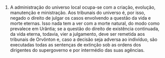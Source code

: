 ﻿1. A administração do universo local ocupa-se com a criação, evolução, manutenção e ministração. Aos tribunais do universo é, por isso, negado o direito de julgar os casos envolvendo a questão da vida e morte eternas. Isso nada tem a ver com a morte natural, do modo como prevalece em Urântia; se a questão do direito de existência continuada, da vida eterna, todavia, vier a julgamento, deve ser remetida aos tribunais de Orvônton e, caso a decisão seja adversa ao indivíduo, são executadas todas as sentenças de extinção sob as ordens dos dirigentes do supergoverno e por intermédio das suas agências.